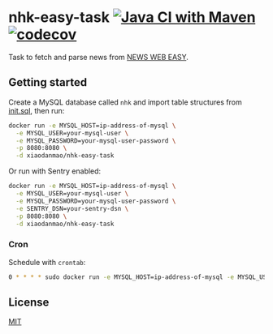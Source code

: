# nhk-easy-task [![Java CI with Maven](https://github.com/nhk-news-web-easy/nhk-easy-task/actions/workflows/build.yml/badge.svg?branch=main)](https://github.com/nhk-news-web-easy/nhk-easy-task/actions/workflows/build.yml) [![codecov](https://codecov.io/gh/nhk-news-web-easy/nhk-easy-task/branch/main/graph/badge.svg?token=T5951LVNJG)](https://codecov.io/gh/nhk-news-web-easy/nhk-easy-task)

Task to fetch and parse news from [NEWS WEB EASY](https://www3.nhk.or.jp/news/easy/).

## Getting started
Create a MySQL database called `nhk` and import table structures from [init.sql](https://github.com/nhk-news-web-easy/nhk-easy-entity/blob/main/db/init.sql), then run:

```sh
docker run -e MYSQL_HOST=ip-address-of-mysql \
  -e MYSQL_USER=your-mysql-user \
  -e MYSQL_PASSWORD=your-mysql-user-password \
  -p 8080:8080 \
  -d xiaodanmao/nhk-easy-task
```

Or run with Sentry enabled:

```sh
docker run -e MYSQL_HOST=ip-address-of-mysql \
  -e MYSQL_USER=your-mysql-user \
  -e MYSQL_PASSWORD=your-mysql-user-password \
  -e SENTRY_DSN=your-sentry-dsn \
  -p 8080:8080 \
  -d xiaodanmao/nhk-easy-task
```

### Cron
Schedule with `crontab`:
```sh
0 * * * * sudo docker run -e MYSQL_HOST=ip-address-of-mysql -e MYSQL_USER=your-mysql-user -e MYSQL_PASSWORD=your-mysql-user-password -e SENTRY_DSN=your-sentry-dsn xiaodanmao/nhk-easy-task >> $HOME/nhk-easy-task.log 2>&1
```

## License
[MIT](LICENSE)

